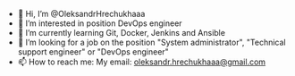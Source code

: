 - 👋 Hi, I’m @OleksandrHrechukhaaa
- 👀 I’m interested in position DevOps engineer
- 🌱 I’m currently learning Git, Docker, Jenkins and Ansible
- 💞️ I’m looking for a job on the position "System administrator",
  "Technical support engineer" or "DevOps engineer"
- 📫 How to reach me: 
My email: oleksandr.hrechukhaaa@gmail.com

<!---
OleksandrHrechukhaaa/OleksandrHrechukhaaa is a ✨ special ✨ repository because its `README.md` (this file) appears on your GitHub profile.
You can click the Preview link to take a look at your changes.
--->
